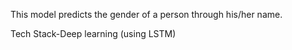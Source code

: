 This model predicts the gender of a person through his/her name.

Tech Stack-Deep learning (using LSTM)
